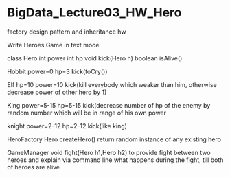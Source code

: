 # BigData_Lecture03_HW_Hero
factory design pattern and inheritance hw


Write Heroes Game in text mode

class Hero
int power
int hp
void kick(Hero h)
boolean isAlive()


Hobbit 
power=0 hp=3 kick(toCry())

Elf
hp=10 power=10 kick(kill everybody which weaker than him, otherwise decrease power of other hero by 1)

King
power=5-15 hp=5-15 kick(decrease number of hp of the enemy by random number which will be in range of his own power

knight 
power=2-12 hp=2-12 kick(like king)

HeroFactory
Hero createHero() return random instance of any existing hero

GameManager
void fight(Hero h1,Hero h2)
to provide fight between two heroes and explain via command line what happens during the fight, till both of
heroes are alive
